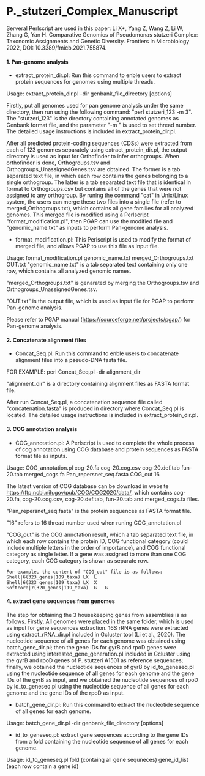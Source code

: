 # P._stutzeri_Complex_Manuscript

Serveral Perlscript are used in this paper: Li X*, Yang Z, Wang Z, Li W, Zhang G, Yan H. Comparative Genomics of Pseudomonas stutzeri Complex: Taxonomic Assignments and Genetic Diversity. Frontiers in Microbiology 2022, DOI: 10.3389/fmicb.2021.755874. 

#### 1. Pan-genome analysis

* extract_protein_dir.pl: Run this command to enble users to extract protein sequences for genomes using multiple threads.  

Usage: extract_protein_dir.pl -dir genbank_file_directory [options]

Firstly, put all genomes used for pan genome analysis under the same directory, then run using the following command: "perl stutzeri_123 -m 3". The "stutzeri_123" is the directory containing annotated genomes as Genbank format file, and the parameter "-m " is used to set thread number. The detailed usage instructions is included in extract_protein_dir.pl.  
    
After all predicted protein-coding sequences (CDSs) were extracted from each of 123 genomes separately using extract_protein_dir.pl, the output directory is used as input for Orthofinder to infer orthogroups. When orthofinder is done, Orthogroups.tsv and Orthogroups_UnassignedGenes.tsv are obtained. The former is a tab separated text file, in which each row contains the genes belonging to a single orthogroup. The latter is a tab separated text file that is identical in format to Orthogroups.csv but contains all of the genes that were not assigned to any orthogroup. By runing the command "cat" in Unix/Linux system, the users can merge these two files into a single file (refer to merged_Orthogroups.txt), which contains all gene families for all analyzed genomes. This merged file is modified using a Perlscript "format_modification.pl", then PGAP can use the modified file and "genomic_name.txt" as inputs to perform Pan-genome analysis. 

* format_modification.pl: This Perlscript is used to modify the format of merged file, and allows PGAP to use this file as input file.

Usage: format_modification.pl genomic_name.txt merged_Orthogroups.txt OUT.txt
"genomic_name.txt" is a tab separated text containing only one row, which contains all analyzed genomic names. 

"merged_Orthogroups.txt" is genarated by merging the Orthogroups.tsv and Orthogroups_UnassignedGenes.tsv.

"OUT.txt" is the output file, which is used as input file for PGAP to perfomr Pan-genome analysis. 

Please refer to PGAP manual (https://sourceforge.net/projects/pgap/) for Pan-genome analysis. 
   

#### 2. Concatenate alignment files
* Concat_Seq.pl: Run this command to enble users to concatenate alignment files into a pseudo-DNA fasta file.   

FOR EXAMPLE: perl Concat_Seq.pl -dir alignment_dir

"alignment_dir" is a directory containing alignment files as FASTA format file.

After run Concat_Seq.pl, a concatenation sequence file called "concatenation.fasta" is produced in directory where Concat_Seq.pl is located. The detailed usage instructions is included in extract_protein_dir.pl.

#### 3. COG annotation analysis
* COG_annotation.pl: A Perlscript is used to complete the whole process of cog annotation using COG database and protein sequences as FASTA format file as inputs. 

Usage: COG_annotation.pl cog-20.fa cog-20.cog.csv cog-20.def.tab fun-20.tab merged_cogs.fa Pan_repersnet_seq.fasta COG_out 16

The latest version of COG database can be download in website https://ftp.ncbi.nih.gov/pub/COG/COG2020/data/, which contains cog-20.fa, cog-20.cog.csv, cog-20.def.tab, fun-20.tab and merged_cogs.fa files. 

"Pan_repersnet_seq.fasta" is the protein sequences as FASTA format file.

"16" refers to 16 thread number used when runing COG_annotation.pl

"COG_out" is the COG annotation result, which a tab separated text file, in which each row contains the protein ID, COG functional category (could include multiple letters in the order of importance), and  COG functional category as single letter. If a gene was assigned to more than one COG category, each COG category is shown as separate row. 

    For example, the content of "COG_out" file is as follows: 
    Shell|6(323_genes|109_taxa)	LX	L
    Shell|6(323_genes|109_taxa)	LX	X
    Softcore|7(320_genes|119_taxa)	G	G

#### 4. extract gene sequences from genomes

The step for obtaining the 3 housekeeping genes from assemblies is as follows. Firstly, All genomes were placed in the same folder, which is used as input for gene sequences extraction. 16S rRNA genes were extracted using extract_rRNA_dir.pl included in Gcluster tool (Li et al., 2020). The nucleotide sequence of all genes for each genome was obtained using batch_gene_dir.pl; then the gene IDs for gyrB and rpoD genes were extracted using interested_gene_generation.pl included in Gcluster using the gyrB and rpoD genes of P. stutzeri A1501 as reference sequences; finally, we obtained the nucleotide sequences of gyrB by id_to_geneseq.pl using the nucleotide sequence of all genes for each genome and the gene IDs of the gyrB as input, and we obtained the nucleotide sequences of rpoD by id_to_geneseq.pl using the nucleotide sequence of all genes for each genome and the gene IDs of the rpoD as input.  

* batch_gene_dir.pl: Run this command to extract the nucleotide sequence of all genes for each genome.  

Usage: batch_gene_dir.pl -dir genbank_file_directory [options]

* id_to_geneseq.pl: extract gene sequences according to the gene IDs from a fold containing the nucleotide sequence of all genes for each genome.  

Usage: id_to_geneseq.pl fold (containg all gene sequneces)  gene_id_list (each row contain a gene id)


